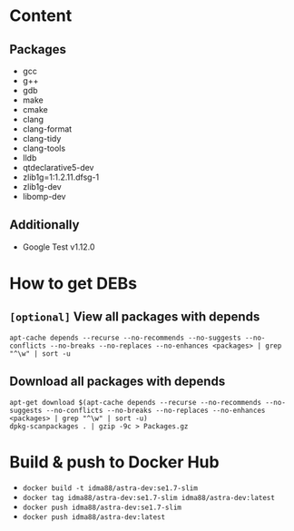 # Content

## Packages
* gcc
* g++
* gdb
* make
* cmake
* clang
* clang-format
* clang-tidy
* clang-tools
* lldb
* qtdeclarative5-dev
* zlib1g=1:1.2.11.dfsg-1
* zlib1g-dev
* libomp-dev

## Additionally
* Google Test v1.12.0

# How to get DEBs

## `[optional]` View all packages with depends
```
apt-cache depends --recurse --no-recommends --no-suggests --no-conflicts --no-breaks --no-replaces --no-enhances <packages> | grep "^\w" | sort -u
```

## Download all packages with depends
```
apt-get download $(apt-cache depends --recurse --no-recommends --no-suggests --no-conflicts --no-breaks --no-replaces --no-enhances <packages> | grep "^\w" | sort -u)
dpkg-scanpackages . | gzip -9c > Packages.gz
```

# Build & push to Docker Hub
* `docker build -t idma88/astra-dev:se1.7-slim`
* `docker tag idma88/astra-dev:se1.7-slim idma88/astra-dev:latest`
* `docker push idma88/astra-dev:se1.7-slim`
* `docker push idma88/astra-dev:latest`